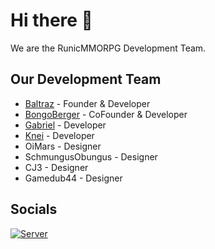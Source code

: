 # Hi there 👋

We are the RunicMMORPG Development Team.

## Our Development Team
* [Baltraz](https://github.com/Killermaschine88) - Founder & Developer
* [BongoBerger](https://github.com/BongoBerger) - CoFounder & Developer
* [Gabriel](https://github.com/MendTheMiner) - Developer
* [Knei](https://github.com/notKnei) - Developer
* OiMars - Designer
* SchmungusObungus - Designer
* CJ3 - Designer
* Gamedub44 - Designer

## Socials
<p align="left">
  <a href="https://discord.gg/QgzFWfhV9Y" target="_blank"><img alt="Server" src="https://img.shields.io/badge/-Server-4e5d94?style=for-the-badge&logo=Discord&logoColor=white"></a>
</p>
